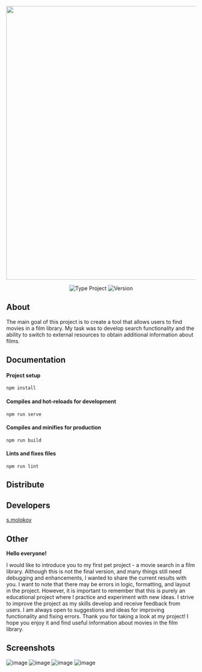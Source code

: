 
<p align="center">
      <img src="https://i.ibb.co/0Z8HJhM/logoza-ru-1.png" width="726">
</p>

<p align="center">
    <img src="https://img.shields.io/badge/Type-pet_project-b01e1e" alt="Type Project">
    <img  src="https://img.shields.io/badge/Version-1.0-6dda013" alt="Version">
</p>

## About

The main goal of this project is to create a tool that allows users to find movies in a film library. My task was to develop search functionality and the ability to switch to external resources to obtain additional information about films.

## Documentation

  #### Project setup
  ```
  npm install
  ```
  
  #### Compiles and hot-reloads for development
  ```
  npm run serve
  ```
  
  #### Compiles and minifies for production
  ```
  npm run build
  ```
  
  #### Lints and fixes files
  ```
  npm run lint
  ```

## Distribute


## Developers

[s.molokov](https://github.com/molsrg)

## Other

**Hello everyone!**

I would like to introduce you to my first pet project - a movie search in a film library. Although this is not the final version, and many things still need debugging and enhancements, I wanted to share the current results with you. I want to note that there may be errors in logic, formatting, and layout in the project. However, it is important to remember that this is purely an educational project where I practice and experiment with new ideas. I strive to improve the project as my skills develop and receive feedback from users. I am always open to suggestions and ideas for improving functionality and fixing errors. Thank you for taking a look at my project! I hope you enjoy it and find useful information about movies in the film library.

## Screenshots

![image](https://github.com/molsrg/movie-seeker/assets/139114308/d4b50185-a364-484c-8d16-0a93b00b1ef3)
![image](https://github.com/molsrg/movie-seeker/assets/139114308/db6bb815-6156-4d2e-af86-cda56a02fd92)
![image](https://github.com/molsrg/movie-seeker/assets/139114308/26e4d594-e285-42c3-9775-48de1f90d9f9)
![image](https://github.com/molsrg/movie-seeker/assets/139114308/37027c81-c6b4-42c3-8eb4-f7954b5fb30f)



